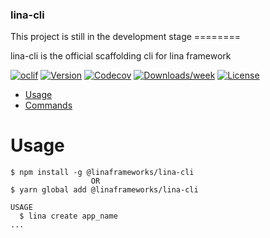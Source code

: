 <h3>lina-cli</h3>
This project is still in the development stage
========

lina-cli is the official scaffolding cli for lina framework

[![oclif](https://img.shields.io/badge/cli-oclif-brightgreen.svg)](https://oclif.io)
[![Version](https://img.shields.io/npm/v/lina-cli.svg)](https://npmjs.org/package/lina-cli)
[![Codecov](https://codecov.io/gh/awesome-graphql-space/lina-cli/branch/master/graph/badge.svg)](https://codecov.io/gh/awesome-graphql-space/lina-cli)
[![Downloads/week](https://img.shields.io/npm/dw/lina-cli.svg)](https://npmjs.org/package/lina-cli)
[![License](https://img.shields.io/npm/l/lina-cli.svg)](https://github.com/awesome-graphql-space/lina-cli/blob/master/package.json)

<!-- toc -->
* [Usage](#usage)
* [Commands](#commands)
<!-- tocstop -->

# Usage
<!-- usage -->
```sh-session
$ npm install -g @linaframeworks/lina-cli
                  OR
$ yarn global add @linaframeworks/lina-cli

USAGE
  $ lina create app_name
...


